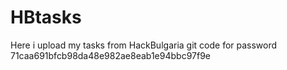 # HBtasks
Here i upload my tasks from HackBulgaria
git code for password
71caa691bfcb98da48e982ae8eab1e94bbc97f9e

